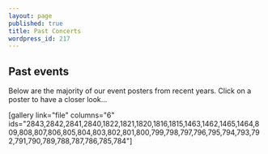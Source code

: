 ```yaml
---
layout: page
published: true
title: Past Concerts
wordpress_id: 217
---
```


## Past events

Below are the majority of our event posters from recent years. Click on a poster to have a closer look...

[gallery link="file" columns="6" ids="2843,2842,2841,2840,1822,1821,1820,1816,1815,1463,1462,1465,1464,809,808,807,806,805,804,803,802,801,800,799,798,797,796,795,794,793,792,791,790,789,788,787,786,785,784"]
